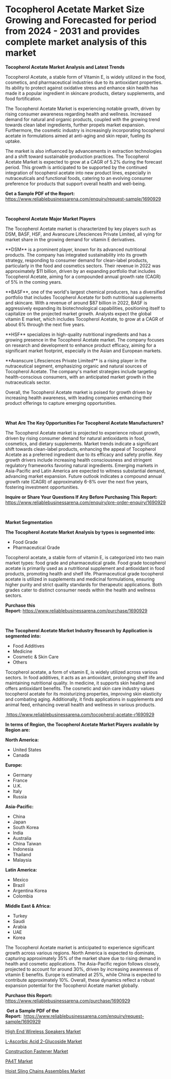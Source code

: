 <p><h1>Tocopherol Acetate Market Size Growing and Forecasted for period from 2024 - 2031 and provides complete market analysis of this market</h1></p><p><strong>Tocopherol Acetate Market Analysis and Latest Trends</strong></p>
<p><p>Tocopherol Acetate, a stable form of Vitamin E, is widely utilized in the food, cosmetics, and pharmaceutical industries due to its antioxidant properties. Its ability to protect against oxidative stress and enhance skin health has made it a popular ingredient in skincare products, dietary supplements, and food fortification.</p><p>The Tocopherol Acetate Market is experiencing notable growth, driven by rising consumer awareness regarding health and wellness. Increased demand for natural and organic products, coupled with the growing trend towards clean label ingredients, further propels market expansion. Furthermore, the cosmetic industry is increasingly incorporating tocopherol acetate in formulations aimed at anti-aging and skin repair, fueling its uptake.</p><p>The market is also influenced by advancements in extraction technologies and a shift toward sustainable production practices. The Tocopherol Acetate Market is expected to grow at a CAGR of 5.2% during the forecast period. This growth is anticipated to be supported by the continued integration of tocopherol acetate into new product lines, especially in nutraceuticals and functional foods, catering to an evolving consumer preference for products that support overall health and well-being.</p></p>
<p><strong>Get a Sample PDF of the Report:&nbsp;</strong> <a href="https://www.reliablebusinessarena.com/enquiry/request-sample/1690929?utm_campaign=1552&utm_medium=2&utm_source=Github&utm_content=ia&utm_term=17102024&utm_id=tocopherol-acetate">https://www.reliablebusinessarena.com/enquiry/request-sample/1690929</a></p>
<p>&nbsp;</p>
<p><strong>Tocopherol Acetate Major Market Players</strong></p>
<p><p>The Tocopherol Acetate market is characterized by key players such as DSM, BASF, HSF, and Avanscure Lifesciences Private Limited, all vying for market share in the growing demand for vitamin E derivatives.</p><p>**DSM** is a prominent player, known for its advanced nutritional products. The company has integrated sustainability into its growth strategy, responding to consumer demand for clean-label products, particularly in the food and cosmetics sectors. Their revenue in 2022 was approximately $11 billion, driven by an expanding portfolio that includes Tocopherol Acetate, aiming for a compounded annual growth rate (CAGR) of 5% in the coming years.</p><p>**BASF**, one of the world's largest chemical producers, has a diversified portfolio that includes Tocopherol Acetate for both nutritional supplements and skincare. With a revenue of around $87 billion in 2022, BASF is aggressively expanding its biotechnological capabilities, positioning itself to capitalize on the projected market growth. Analysts expect the global vitamin E market, which includes Tocopherol Acetate, to grow at a CAGR of about 6% through the next five years.</p><p>**HSF** specializes in high-quality nutritional ingredients and has a growing presence in the Tocopherol Acetate market. The company focuses on research and development to enhance product efficacy, aiming for a significant market footprint, especially in the Asian and European markets.</p><p>**Avanscure Lifesciences Private Limited** is a rising player in the nutraceutical segment, emphasizing organic and natural sources of Tocopherol Acetate. The company's market strategies include targeting health-conscious consumers, with an anticipated market growth in the nutraceuticals sector.</p><p>Overall, the Tocopherol Acetate market is poised for growth driven by increasing health awareness, with leading companies enhancing their product offerings to capture emerging opportunities.</p></p>
<p>&nbsp;</p>
<p><strong>What Are The Key Opportunities For Tocopherol Acetate Manufacturers?</strong></p>
<p><p>The Tocopherol Acetate market is projected to experience robust growth, driven by rising consumer demand for natural antioxidants in food, cosmetics, and dietary supplements. Market trends indicate a significant shift towards clean-label products, enhancing the appeal of Tocopherol Acetate as a preferred ingredient due to its efficacy and safety profile. Key growth drivers include increasing health consciousness and stringent regulatory frameworks favoring natural ingredients. Emerging markets in Asia-Pacific and Latin America are expected to witness substantial demand, advancing market expansion. Future outlook indicates a compound annual growth rate (CAGR) of approximately 6-8% over the next five years, fostering investment opportunities.</p></p>
<p><strong>Inquire or Share Your Questions If Any Before Purchasing This Report:</strong> <a href="https://www.reliablebusinessarena.com/enquiry/pre-order-enquiry/1690929?utm_campaign=1552&utm_medium=2&utm_source=Github&utm_content=ia&utm_term=17102024&utm_id=tocopherol-acetate">https://www.reliablebusinessarena.com/enquiry/pre-order-enquiry/1690929</a></p>
<p>&nbsp;</p>
<p><strong>Market Segmentation</strong></p>
<p><strong>The Tocopherol Acetate Market Analysis by types is segmented into:</strong></p>
<p><ul><li>Food Grade</li><li>Pharmaceutical Grade</li></ul></p>
<p><p>Tocopherol acetate, a stable form of vitamin E, is categorized into two main market types: food grade and pharmaceutical grade. Food grade tocopherol acetate is primarily used as a nutritional supplement and antioxidant in food products, promoting health and shelf life. Pharmaceutical grade tocopherol acetate is utilized in supplements and medicinal formulations, ensuring higher purity and strict quality standards for therapeutic applications. Both grades cater to distinct consumer needs within the health and wellness sectors.</p></p>
<p><strong>Purchase this Report:&nbsp;</strong><a href="https://www.reliablebusinessarena.com/purchase/1690929?utm_campaign=1552&utm_medium=2&utm_source=Github&utm_content=ia&utm_term=17102024&utm_id=tocopherol-acetate">https://www.reliablebusinessarena.com/purchase/1690929</a></p>
<p>&nbsp;</p>
<p><strong>The Tocopherol Acetate Market Industry Research by Application is segmented into:</strong></p>
<p><ul><li>Food Additives</li><li>Medicine</li><li>Cosmetic & Skin Care</li><li>Others</li></ul></p>
<p><p>Tocopherol acetate, a form of vitamin E, is widely utilized across various sectors. In food additives, it acts as an antioxidant, prolonging shelf life and maintaining nutritional quality. In medicine, it supports skin healing and offers antioxidant benefits. The cosmetic and skin care industry values tocopherol acetate for its moisturizing properties, improving skin elasticity and combating aging. Additionally, it finds applications in supplements and animal feed, enhancing overall health and wellness in various products.</p></p>
<p><a href="https://www.reliablebusinessarena.com/tocopherol-acetate-r1690929?utm_campaign=1552&utm_medium=2&utm_source=Github&utm_content=ia&utm_term=17102024&utm_id=tocopherol-acetate">&nbsp;https://www.reliablebusinessarena.com/tocopherol-acetate-r1690929</a></p>
<p><strong>In terms of Region, the Tocopherol Acetate Market Players available by Region are:</strong></p>
<p>
    <p> <strong> North America: </strong>
        <ul>
            <li>United States</li>
            <li>Canada</li>
        </ul>
        </p> 
    <p> <strong> Europe: </strong>
        <ul>
            <li>Germany</li>
            <li>France</li>
            <li>U.K.</li>
            <li>Italy</li>
            <li>Russia</li>
        </ul>
        </p> 
    <p> <strong> Asia-Pacific: </strong>
        <ul>
            <li>China</li>
            <li>Japan</li>
            <li>South Korea</li>
            <li>India</li>
            <li>Australia</li>
            <li>China Taiwan</li>
            <li>Indonesia</li>
            <li>Thailand</li>
            <li>Malaysia</li>
        </ul>
        </p> 
    <p> <strong> Latin America: </strong>
        <ul>
            <li>Mexico</li>
            <li>Brazil</li>
            <li>Argentina Korea</li>
            <li>Colombia</li>
        </ul>
        </p> 
    <p> <strong> Middle East & Africa: </strong>
        <ul>
            <li>Turkey</li>
            <li>Saudi</li>
            <li>Arabia</li>
            <li>UAE</li>
            <li>Korea</li>
        </ul>
    </p>
    </p>
<p><p>The Tocopherol Acetate market is anticipated to experience significant growth across various regions. North America is expected to dominate, capturing approximately 35% of the market share due to rising demand in health and cosmetic applications. The Asia-Pacific region follows closely, projected to account for around 30%, driven by increasing awareness of vitamin E benefits. Europe is estimated at 25%, while China is expected to contribute approximately 10%. Overall, these dynamics reflect a robust expansion potential for the Tocopherol Acetate market globally.</p></p>
<p><strong>Purchase this Report: </strong><a href="https://www.reliablebusinessarena.com/purchase/1690929?utm_campaign=1552&utm_medium=2&utm_source=Github&utm_content=ia&utm_term=17102024&utm_id=tocopherol-acetate">https://www.reliablebusinessarena.com/purchase/1690929</a></p>
<p>&nbsp;<strong>Get a Sample PDF of the Report:&nbsp;&nbsp;</strong><a href="https://www.reliablebusinessarena.com/enquiry/request-sample/1690929?utm_campaign=1552&utm_medium=2&utm_source=Github&utm_content=ia&utm_term=17102024&utm_id=tocopherol-acetate">https://www.reliablebusinessarena.com/enquiry/request-sample/1690929</a></p>
<p><strong></strong></p>
<p><p><a href="https://www.linkedin.com/pulse/high-end-wireless-speakers-market-penetration-strategies-untapped-8u8ic?utm_campaign=1552&utm_medium=2&utm_source=Github&utm_content=ia&utm_term=17102024&utm_id=tocopherol-acetate">High End Wireless Speakers Market</a></p><p><a href="https://github.com/Chiragrp22/Market-Research-Report-List-6/blob/main/l-ascorbic-acid-2-glucoside-market.md?utm_campaign=1552&utm_medium=2&utm_source=Github&utm_content=ia&utm_term=17102024&utm_id=tocopherol-acetate">L-Ascorbic Acid 2-Glucoside Market</a></p><p><a href="https://issuu.com/reportprime-2/docs/construction-fastener-market-size-2_d8bc3c4ae72530?utm_campaign=1552&utm_medium=2&utm_source=Github&utm_content=ia&utm_term=17102024&utm_id=tocopherol-acetate">Construction Fastener Market</a></p><p><a href="https://github.com/MarciaRunte/Market-Research-Report-List-1/blob/main/pa4t-market.md?utm_campaign=1552&utm_medium=2&utm_source=Github&utm_content=ia&utm_term=17102024&utm_id=tocopherol-acetate">PA4T Market</a></p><p><a href="https://www.linkedin.com/pulse/hoist-sling-chains-assemblies-market-global-regional-analysis-vubhc?utm_campaign=1552&utm_medium=2&utm_source=Github&utm_content=ia&utm_term=17102024&utm_id=tocopherol-acetate">Hoist Sling Chains Assemblies Market</a></p></p>